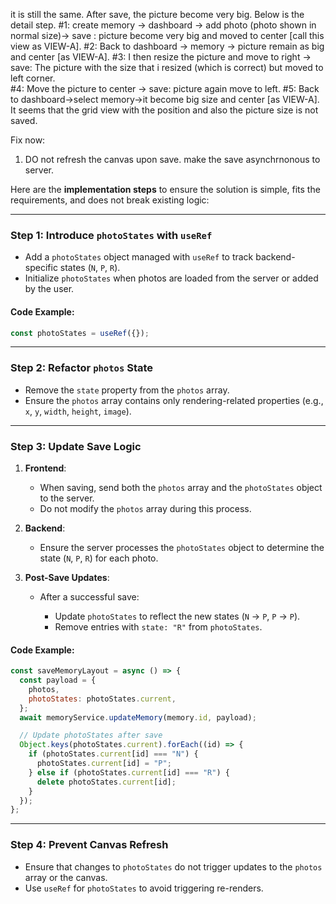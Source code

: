 it is still the same. After save, the picture become very big. Below is the detail step.
#1: create memory -> dashboard -> add photo (photo shown in normal size)-> save : picture become very big and moved to center [call this view as VIEW-A].
#2: Back to dashboard -> memory -> picture remain as big and center [as VIEW-A].
#3: I then resize the picture and move to right -> save: The picture with the size that i resized (which is correct) but moved to left corner.  
#4: Move the picture to center -> save: picture again move to left.
#5: Back to dashboard->select memory->it become big size and center [as VIEW-A].
It seems that the grid view with the position and also the picture size is not saved.

Fix now:

1. DO not refresh the canvas upon save. make the save asynchrnonous to server.

Here are the **implementation steps** to ensure the solution is simple, fits the requirements, and does not break existing logic:

---

### **Step 1: Introduce `photoStates` with `useRef`**

- Add a `photoStates` object managed with `useRef` to track backend-specific states (`N`, `P`, `R`).
- Initialize `photoStates` when photos are loaded from the server or added by the user.

#### Code Example:

```javascript
const photoStates = useRef({});
```

---

### **Step 2: Refactor `photos` State**

- Remove the `state` property from the `photos` array.
- Ensure the `photos` array contains only rendering-related properties (e.g., `x`, `y`, `width`, `height`, `image`).

---

### **Step 3: Update Save Logic**

1. **Frontend**:

   - When saving, send both the `photos` array and the `photoStates` object to the server.
   - Do not modify the `photos` array during this process.

2. **Backend**:

   - Ensure the server processes the `photoStates` object to determine the state (`N`, `P`, `R`) for each photo.

3. **Post-Save Updates**:

   - After a successful save:

     - Update `photoStates` to reflect the new states (`N` → `P`, `P` → `P`).
     - Remove entries with `state: "R"` from `photoStates`.

#### Code Example:

```javascript
const saveMemoryLayout = async () => {
  const payload = {
    photos,
    photoStates: photoStates.current,
  };
  await memoryService.updateMemory(memory.id, payload);

  // Update photoStates after save
  Object.keys(photoStates.current).forEach((id) => {
    if (photoStates.current[id] === "N") {
      photoStates.current[id] = "P";
    } else if (photoStates.current[id] === "R") {
      delete photoStates.current[id];
    }
  });
};
```

---

### **Step 4: Prevent Canvas Refresh**

- Ensure that changes to `photoStates` do not trigger updates to the `photos` array or the canvas.
- Use `useRef` for `photoStates` to avoid triggering re-renders.

